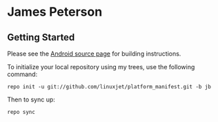 James Peterson
===========

Getting Started
---------------

Please see the [Android source page](http://source.android.com/source/index.html) for building instructions.

To initialize your local repository using my trees, use the following command:

    repo init -u git://github.com/linuxjet/platform_manifest.git -b jb

Then to sync up:

    repo sync


